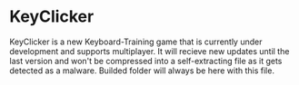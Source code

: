 # KeyClicker
KeyClicker is a new Keyboard-Training game that is currently under development and supports multiplayer.
It will recieve new updates until the last version and won't be compressed into a self-extracting file as it gets detected as a malware.
Builded folder will always be here with this file.
